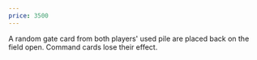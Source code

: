 ```yaml
---
price: 3500
---
```

A random gate card from both players' used pile are placed back on the field open. Command cards lose their effect.